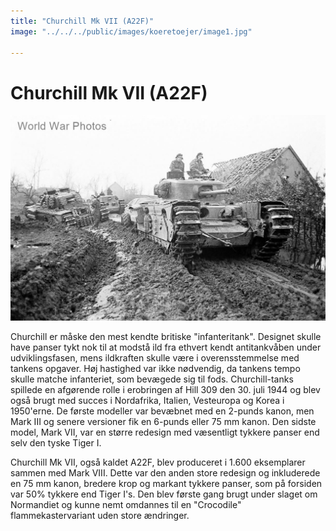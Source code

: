 ```yaml
---
title: "Churchill Mk VII (A22F)"
image: "../../../public/images/koeretoejer/image1.jpg"

---
```

# Churchill Mk VII (A22F)

![Et billede, der indeholder udendørs, transport, militærkøretøj, sky Automatisk genereret beskrivelse](../../../public/images/koeretoejer/image1.jpg)

Churchill er måske den mest kendte britiske \"infanteritank\". Designet
skulle have panser tykt nok til at modstå ild fra ethvert kendt
antitankvåben under udviklingsfasen, mens ildkraften skulle være i
overensstemmelse med tankens opgaver. Høj hastighed var ikke nødvendig,
da tankens tempo skulle matche infanteriet, som bevægede sig til fods.
Churchill-tanks spillede en afgørende rolle i erobringen af Hill 309 den
30. juli 1944 og blev også brugt med succes i Nordafrika, Italien,
Vesteuropa og Korea i 1950\'erne. De første modeller var bevæbnet med en
2-punds kanon, men Mark III og senere versioner fik en 6-punds eller 75
mm kanon. Den sidste model, Mark VII, var en større redesign med
væsentligt tykkere panser end selv den tyske Tiger I.

Churchill Mk VII, også kaldet A22F, blev produceret i 1.600 eksemplarer
sammen med Mark VIII. Dette var den anden store redesign og inkluderede
en 75 mm kanon, bredere krop og markant tykkere panser, som på forsiden
var 50% tykkere end Tiger I\'s. Den blev første gang brugt under slaget
om Normandiet og kunne nemt omdannes til en \"Crocodile\"
flammekastervariant uden store ændringer.

